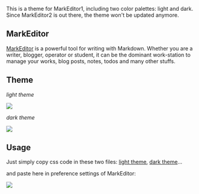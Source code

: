 This is a theme for MarkEditor1, including two color palettes: light and dark.
Since MarkEditor2 is out there, the theme won't be updated anymore.

## MarkEditor

[MarkEditor](http://markeditor.com/app/markeditor) is a powerful tool for writing with Markdown. Whether you are a writer, blogger, operator or student, it can be the dominant work-station to manage your works, blog posts, notes, todos and many other stuffs.

## Theme

*light theme*

![](https://raw.githubusercontent.com/greenzorro/MarkEditor-Theme/master/screenshots/light.png)

*dark theme*

![](https://raw.githubusercontent.com/greenzorro/MarkEditor-Theme/master/screenshots/dark.png)

## Usage

Just simply copy css code in these two files: [light theme](https://raw.githubusercontent.com/greenzorro/MarkEditor-Theme/master/theme-light.txt), [dark theme](https://raw.githubusercontent.com/greenzorro/MarkEditor-Theme/master/theme-dark.txt)...

and paste here in preference settings of MarkEditor:

![](https://raw.githubusercontent.com/greenzorro/MarkEditor-Theme/master/screenshots/usage.png)
